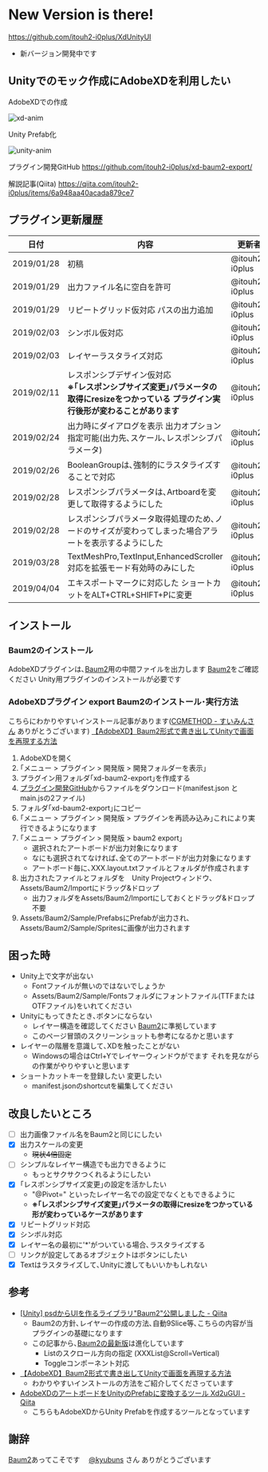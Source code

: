 # New Version is there!
https://github.com/itouh2-i0plus/XdUnityUI
- 新バージョン開発中です 


## Unityでのモック作成にAdobeXDを利用したい

AdobeXDでの作成

![xd-anim](https://user-images.githubusercontent.com/20549024/52560748-abfe5c80-2e3c-11e9-8bbb-fdb457f7efc3.gif)

Unity Prefab化

![unity-anim](https://user-images.githubusercontent.com/20549024/52560758-b28cd400-2e3c-11e9-8f5f-a0beb0307d3a.gif)

プラグイン開発GitHub
https://github.com/itouh2-i0plus/xd-baum2-export/

解説記事(Qiita)
https://qiita.com/itouh2-i0plus/items/6a948aa40acada879ce7

## プラグイン更新履歴

|日付|内容|更新者|
|---|---|---|
|2019/01/28|初稿|@itouh2-i0plus|
|2019/01/29|出力ファイル名に空白を許可|@itouh2-i0plus|
|2019/01/29|リピートグリッド仮対応 パスの出力追加|@itouh2-i0plus|
|2019/02/03|シンボル仮対応|@itouh2-i0plus|
|2019/02/03|レイヤーラスタライズ対応|@itouh2-i0plus|
|2019/02/11|レスポンシブデザイン仮対応<br> **※｢レスポンシブサイズ変更｣パラメータの取得にresizeをつかっている プラグイン実行後形が変わることがあります**|@itouh2-i0plus|
|2019/02/24|出力時にダイアログを表示 出力オプション指定可能(出力先､スケール､レスポンシブパラメータ)|@itouh2-i0plus|
|2019/02/26|BooleanGroupは､強制的にラスタライズすることで対応|@itouh2-i0plus|
|2019/02/28|レスポンシブパラメータは､Artboardを変更して取得するようにした|@itouh2-i0plus|
|2019/02/28|レスポンシブパラメータ取得処理のため､ノードのサイズが変わってしまった場合アラートを表示するようにした|@itouh2-i0plus|
|2019/03/28|TextMeshPro,TextInput,EnhancedScroller対応を拡張モード有効時のみにした|@itouh2-i0plus|
|2019/04/04|エキスポートマークに対応した ショートカットをALT+CTRL+SHIFT+Pに変更|@itouh2-i0plus|

## インストール

### Baum2のインストール

AdobeXDプラグインは､[Baum2](https://github.com/kyubuns/Baum2)用の中間ファイルを出力します
[Baum2](https://github.com/kyubuns/Baum2)をご確認ください
Unity用プラグインのインストールが必要です

### AdobeXDプラグイン export Baum2のインストール･実行方法

こちらにわかりやすいインストール記事があります([CGMETHOD - すいみんさん](https://www.cg-method.com/) ありがとうございます)
[【AdobeXD】Baum2形式で書き出してUnityで画面を再現する方法](https://www.cg-method.com/entry/adobexd-plugins-baum2-unity/)

1. AdobeXDを開く
2. ｢メニュー > プラグイン > 開発版 > 開発フォルダーを表示｣
3. プラグイン用フォルダ｢xd-baum2-export｣を作成する
4. [プラグイン開発GitHub](https://github.com/itouh2-i0plus/xd-baum2-export/)からファイルをダウンロード(manifest.json と main.jsの2ファイル)
5. フォルダ｢xd-baum2-export｣にコピー
6. ｢メニュー > プラグイン > 開発版 > プラグインを再読み込み｣これにより実行できるようになります
7. ｢メニュー > プラグイン > 開発版 > baum2 export｣
    * 選択されたアートボードが出力対象になります
    * なにも選択されてなければ､全てのアートボードが出力対象になります
    * アートボード毎に､XXX.layout.txtファイルとフォルダが作成されます
8. 出力されたファイルとフォルダを　Unity Projectウィンドウ､Assets/Baum2/Importにドラッグ&ドロップ
    * 出力フォルダをAssets/Baum2/Importにしておくとドラッグ&ドロップ不要
9. Assets/Baum2/Sample/PrefabsにPrefabが出力され､Assets/Baum2/Sample/Spritesに画像が出力されます

## 困った時

* Unity上で文字が出ない
    * Fontファイルが無いのではないでしょうか
    * Assets/Baum2/Sample/Fontsフォルダにフォントファイル(TTFまたはOTFファイル)をいれてください
* Unityにもってきたとき､ボタンにならない
    * レイヤー構造を確認してください [Baum2](https://github.com/kyubuns/Baum2)に準拠しています
    * このページ冒頭のスクリーンショットも参考になるかと思います
* レイヤーの階層を意識して､XDを触ったことがない
    * Windowsの場合はCtrl+Yでレイヤーウィンドウがでます それを見ながらの作業がやりやすいと思います
* ショートカットキーを登録したい 変更したい
    * manifest.jsonのshortcutを編集してください

## 改良したいところ

- [ ] 出力画像ファイル名をBaum2と同じにしたい
- [x] 出力スケールの変更
    * ~~現状4倍固定~~
- [ ] シンプルなレイヤー構造でも出力できるように
    * もっとサクサクつくれるようにしたい
- [x] ｢レスポンシブサイズ変更｣の設定を活かしたい
    * "@Pivot=" といったレイヤー名での設定でなくともできるように
    * **※｢レスポンシブサイズ変更｣パラメータの取得にresizeをつかっている 形が変わっているケースがあります**
- [x] リピートグリッド対応
- [x] シンボル対応
- [x] レイヤー名の最初に'*'がついている場合､ラスタライズする
- [ ] リンクが設定してあるオブジェクトはボタンにしたい
- [x] Textはラスタライズして､Unityに渡してもいいかもしれない

## 参考

* [[Unity] psdからUIを作るライブラリ"Baum2"公開しました - Qiita](https://qiita.com/kyubuns/items/b4c0c92e60754a8dc544)
    * Baum2の方針､レイヤーの作成の方法､自動9Slice等､こちらの内容が当プラグインの基礎になります
    * この記事から､[Baum2の最新版](https://github.com/kyubuns/Baum2)は進化しています
        * Listのスクロール方向の指定 (XXXList@Scroll=Vertical)
        * Toggleコンポーネント対応
* [【AdobeXD】Baum2形式で書き出してUnityで画面を再現する方法](https://www.cg-method.com/entry/adobexd-plugins-baum2-unity/)
    * わかりやすいインストールの方法をご紹介してくださっています
* [AdobeXDのアートボードをUnityのPrefabに変換するツール Xd2uGUI - Qiita](https://qiita.com/Teach/items/b2cff078215c064acf1e#_reference-ae4da6da953a63426437)
    * こちらもAdobeXDからUnity Prefabを作成するツールとなっています

## 謝辞

[Baum2](https://github.com/kyubuns/Baum2)あってこそです　 [@kyubuns](https://qiita.com/kyubuns) さん ありがとうございます
